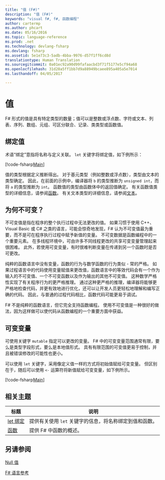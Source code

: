 ```yaml
---
title: "值 (F#)"
description: "值 (F#)"
keywords: "visual f#, f#, 函数编程"
author: cartermp
ms.author: phcart
ms.date: 05/16/2016
ms.topic: language-reference
ms.prod: .net
ms.technology: devlang-fsharp
ms.devlang: fsharp
ms.assetid: 5e1e73c3-5adb-4bba-9976-d57f1ff6cd8d
translationtype: Human Translation
ms.sourcegitcommit: 0a01ec92a90d99fafaacbd3f71f5177e5cf94a68
ms.openlocfilehash: 31d28a5ff1bb7d9a88949bcaee895a405a5e7014
ms.lasthandoff: 04/05/2017

---
```


# <a name="values"></a>值

F# 形式的值是具有特定类型的数量；值可以是整数或浮点数、字符或文本、列表、序列、数组、元组、可区分联合、记录、类类型或函数值。


## <a name="binding-a-value"></a>绑定值
术语“绑定”意指将名称与定义关联。 `let` 关键字将绑定值，如下例所示：

[!code-fsharp[Main](../../../../samples/snippets/fsharp/lang-ref-1/snippet601.fs)]

值的类型根据定义推断得出。 对于基元类型（例如整数或浮点数），类型由文本的类型确定。 因此，在前面的示例中，编译器将 `b` 的类型推断为 `unsigned int`，而将 `a` 的类型推断为 `int`。 函数值的类型由函数体中的返回值确定。 有关函数值类型的详细信息，请参阅[函数](../functions/index.md)。 有关文本类型的详细信息，请参阅[文本](../literals.md)。


## <a name="why-immutable"></a>为何不可变？
不可变值是指在程序的整个执行过程中无法更改的值。 如果习惯于使用 C++、Visual Basic 或 C# 之类的语言，可能会惊奇地发现，F# 认为不可变值最为重要，而不是可在程序执行过程中赋予新值的变量。 不可变数据是函数编程中的一个重要元素。 在多线程环境中，可由许多不同线程更改的共享可变变量管理起来很困难。 此外，若使用可变变量，有时很难判断变量在传递到另一个函数时是否可更改。

纯粹的函数语言中没有变量，函数的行为与数学函数的行为类似 - 常的严格。 如果过程语言中的代码使用变量赋值来更改值，函数语言中的等效代码会有一个作为输入的不可变值、一个不可变函数以及作为输出的其他不可变值。 这种数学严格性实现了有关程序行为的更严格推理。 通过这种更严格的推理，编译器将能够更严格地检查代码，并更有效地进行优化，还可以让开发人员更轻松地理解和编写正确的代码。 因此，与普通的过程代码相比，函数代码可能更易于调试。

F# 不是纯粹的函数语言，但它完全支持函数编程。 使用不可变值是一种很好的做法，因为这样做可以使代码从函数编程的一个重要方面中获益。


## <a name="mutable-variables"></a>可变变量
可使用关键字 `mutable` 指定可以更改的变量。 F# 中的可变变量范围通常有限，要么是类型字段形式，要么是本地值形式。 具有有限范围的可变值更易于控制，并且被错误修改的可能性也更小。

可以使用 `let` 关键字，采用像定义值一样的方式将初始值赋给可变变量。 但区别在于，随后可以使用 `<-` 运算符将新值赋给可变变量，如下例所示。

[!code-fsharp[Main](../../../../samples/snippets/fsharp/lang-ref-1/snippet602.fs)]
    
## <a name="related-topics"></a>相关主题


|标题|说明|
|-----|-----------|
|[let 绑定](../functions/let-bindings.md)|提供有关使用 `let` 关键字的信息，将名称绑定到值和函数。|
|[函数](../functions/index.md)|提供 F# 中函数的概述。|

## <a name="see-also"></a>另请参阅
[Null 值](null-Values.md)

[F# 语言参考](../index.md)

